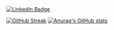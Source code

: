 <div id="badges">
  <a href="https://www.linkedin.com/in/julien-baudru/">
    <img src="https://img.shields.io/badge/LinkedIn-blue?style=for-the-badge&logo=linkedin&logoColor=white" alt="LinkedIn Badge"/>
  </a>
</div>
<img src="https://komarev.com/ghpvc/?username=jbaudru&style=flat-square&color=blue" alt=""/>

[![GitHub Streak](http://github-readme-streak-stats.herokuapp.com?user=jbaudru&theme=dark&background=000000)](https://git.io/streak-stats)
[![Anurag's GitHub stats](https://github-readme-stats.vercel.app/api?username=jbaudru)](https://github.com/anuraghazra/github-readme-stats)

